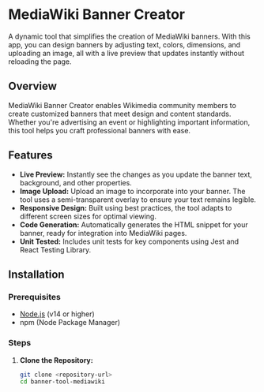 # MediaWiki Banner Creator

A dynamic tool that simplifies the creation of MediaWiki banners. With this app, you can design banners by adjusting text, colors, dimensions, and uploading an image, all with a live preview that updates instantly without reloading the page.

## Overview

MediaWiki Banner Creator enables Wikimedia community members to create customized banners that meet design and content standards. Whether you're advertising an event or highlighting important information, this tool helps you craft professional banners with ease.

## Features

- **Live Preview:** Instantly see the changes as you update the banner text, background, and other properties.
- **Image Upload:** Upload an image to incorporate into your banner. The tool uses a semi-transparent overlay to ensure your text remains legible.
- **Responsive Design:** Built using best practices, the tool adapts to different screen sizes for optimal viewing.
- **Code Generation:** Automatically generates the HTML snippet for your banner, ready for integration into MediaWiki pages.
- **Unit Tested:** Includes unit tests for key components using Jest and React Testing Library.

## Installation

### Prerequisites

- [Node.js](https://nodejs.org/) (v14 or higher)
- npm (Node Package Manager)

### Steps

1. **Clone the Repository:**

   ```bash
   git clone <repository-url>
   cd banner-tool-mediawiki
   ```
